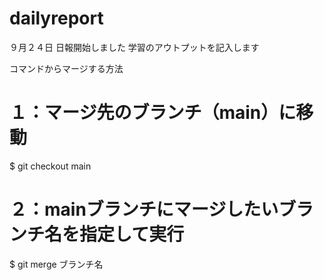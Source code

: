 # dailyreport
９月２４日
日報開始しました
学習のアウトプットを記入します

コマンドからマージする方法
# １：マージ先のブランチ（main）に移動
$ git checkout main

# ２：mainブランチにマージしたいブランチ名を指定して実行
$ git merge ブランチ名